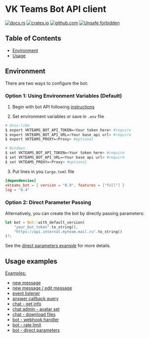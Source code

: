 # VK Teams Bot API client

[![docs.rs](https://img.shields.io/docsrs/vkteams-bot/latest)](https://docs.rs/vkteams-bot/latest/vkteams_bot/)
[![crates.io](https://img.shields.io/crates/v/vkteams-bot)](https://crates.io/crates/vkteams-bot)
[![github.com](https://github.com/k05h31/vkteams-bot/workflows/Rust/badge.svg)](https://github.com/k05h31/vkteams-bot/actions)
[![Unsafe forbidden](https://img.shields.io/badge/unsafe-forbidden-success.svg)](https://github.com/rust-secure-code/safety-dance/)

## Table of Contents

- [Environment](#environment)
- [Usage](#usage-examples)

## Environment

There are two ways to configure the bot:

### Option 1: Using Environment Variables (Default)

1. Begin with bot API following [instructions](https://teams.vk.com/botapi/?lang=en)

2. Set environment variables or save in `.env` file

```bash
# Unix-like
$ export VKTEAMS_BOT_API_TOKEN=<Your token here> #require
$ export VKTEAMS_BOT_API_URL=<Your base api url> #require
$ export VKTEAMS_PROXY=<Proxy> #optional

# Windows
$ set VKTEAMS_BOT_API_TOKEN=<Your token here> #require
$ set VKTEAMS_BOT_API_URL=<Your base api url> #require
$ set VKTEAMS_PROXY=<Proxy> #optional
```

3. Put lines in you `Cargo.toml` file

```toml
[dependencies]
vkteams_bot = { version = "0.9", features = ["full"] }
log = "0.4"
```

### Option 2: Direct Parameter Passing

Alternatively, you can create the bot by directly passing parameters:

```rust
let bot = Bot::with_default_version(
    "your_bot_token".to_string(),
    "https://api.internal.myteam.mail.ru".to_string()
)?;
```

See the [direct parameters example](examples/direct_params/main.rs) for more details.

## Usage examples

[Examples:](examples)

- [new message](examples/new_message.rs)
- [new message / edit message](examples/emul_chat_gpt.rs)
- [event listener](examples/event_listener.rs)
- [answer callback query](examples/callback_query.rs)
- [chat - get info](examples/chat_get_info.rs)
- [chat admin - avatar set](examples/chat_admin_avatar_set.rs)
- [chat - download files](examples/chat_get_file.rs)
- [bot - webhook handler](examples/prometheus_webhook.rs)
- [bot - rate limit](examples/ratelimit_test.rs)
- [bot - direct parameters](examples/direct_params/main.rs)
